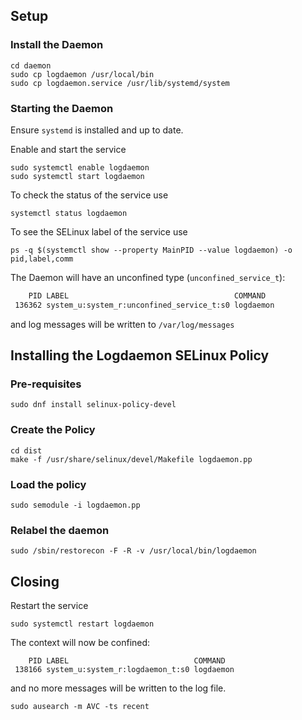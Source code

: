 ## Setup

### Install the Daemon

```
cd daemon
sudo cp logdaemon /usr/local/bin
sudo cp logdaemon.service /usr/lib/systemd/system
```

### Starting the Daemon

Ensure `systemd` is installed and up to date.

Enable and start the service
```
sudo systemctl enable logdaemon
sudo systemctl start logdaemon
```

To check the status of the service use
```
systemctl status logdaemon
```
To see the SELinux label of the service use
```
ps -q $(systemctl show --property MainPID --value logdaemon) -o pid,label,comm
```

The Daemon will have an unconfined type \(`unconfined_service_t`\):
```bash
    PID LABEL                                     COMMAND
 136362 system_u:system_r:unconfined_service_t:s0 logdaemon
```
and log messages will be written to `/var/log/messages`

## Installing the Logdaemon SELinux Policy

### Pre-requisites
```
sudo dnf install selinux-policy-devel
```

### Create the Policy
```
cd dist
make -f /usr/share/selinux/devel/Makefile logdaemon.pp
```

### Load the policy
```
sudo semodule -i logdaemon.pp
```

### Relabel the daemon
```
sudo /sbin/restorecon -F -R -v /usr/local/bin/logdaemon
```

## Closing

Restart the service
```
sudo systemctl restart logdaemon
```
The context will now be confined:
```
    PID LABEL                            COMMAND
 138166 system_u:system_r:logdaemon_t:s0 logdaemon
```
and no more messages will be written to the log file.
```
sudo ausearch -m AVC -ts recent
```

